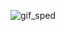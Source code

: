 ![gif_sped](https://github.com/g-gourav-r/Insurance-Cost-Predictor/assets/75977813/863f5535-a4cd-41b6-92d6-298dd73543c5)
